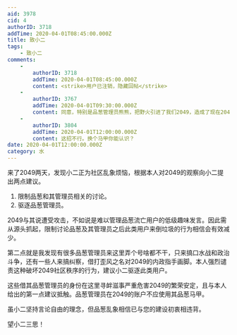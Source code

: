```yaml
---
aid: 3978
cid: 4
authorID: 3718
addTime: 2020-04-01T08:45:00.000Z
title: 致小二
tags:
    - 致小二
comments:
    -
        authorID: 3718
        addTime: 2020-04-01T08:45:00.000Z
        content: <strike>用户已注销，隐藏回帖</strike>
    -
        authorID: 3767
        addTime: 2020-04-01T09:30:00.000Z
        content: 同意，特别是品葱管理员熊熊，把野火引进了我们2049，造成了现在2049的品葱乱象。
    -
        authorID: 3804
        addTime: 2020-04-01T12:00:00.000Z
        content: 这招不行。换个马甲你能认识？
date: 2020-04-01T12:00:00.000Z
category: 水
---
```


来了2049两天，发现小二正为社区乱象烦恼，根据本人对2049的观察向小二提出两点建议。

1.  限制品葱和其管理员相关的讨论。
2.  驱逐品葱管理员。

2049与其说遭受攻击，不如说是难以管理品葱流亡用户的低级趣味发言。因此需从源头抓起，限制讨论品葱及其管理员之后此类用户来倒垃圾的行为相信会有效减少。

第二点就是我发现有很多品葱管理员来这里弄个号啥都不干，只来搞口水战和政治斗争，还有一些人来搞纠察，借打歪风之名对2049的内政指手画脚。本人强烈谴责这种破坏2049社区秩序的行为，建议小二驱逐此类用户。

这些借其品葱管理员的身份在这里寻衅滋事严重危害2049的繁荣安定，且与本人给出的第一点建议抵触。品葱管理员在2049的账户不应使用其品葱马甲。

虽小二坚持言论自由的理念，但品葱乱象相信已与您的建设初衷相违背。

望小二三思！
